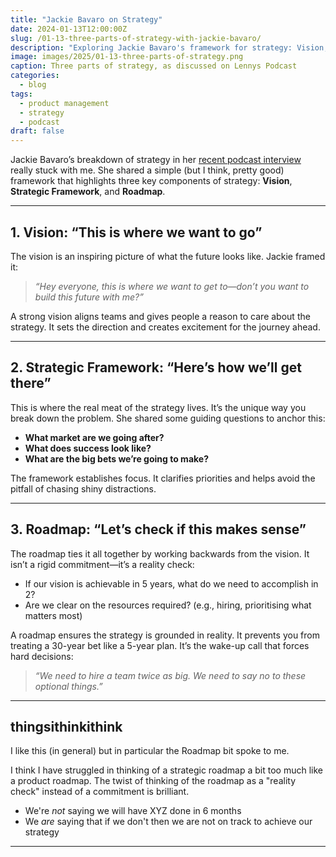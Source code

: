 ```yaml
---
title: "Jackie Bavaro on Strategy"
date: 2024-01-13T12:00:00Z
slug: /01-13-three-parts-of-strategy-with-jackie-bavaro/
description: "Exploring Jackie Bavaro's framework for strategy: Vision, Strategic Framework, and Roadmap."
image: images/2025/01-13-three-parts-of-strategy.png
caption: Three parts of strategy, as discussed on Lennys Podcast
categories:
  - blog
tags:
  - product management
  - strategy
  - podcast
draft: false
---
```


Jackie Bavaro’s breakdown of strategy in her [recent podcast interview](https://www.lennysnewsletter.com/p/jackie-bavaro-on-how-to-build-product) really stuck with me. She shared a simple (but I think, pretty good) framework that highlights three key components of strategy: **Vision**, **Strategic Framework**, and **Roadmap**.

---

## 1. Vision: “This is where we want to go”

The vision is an inspiring picture of what the future looks like. Jackie framed it:  

> *“Hey everyone, this is where we want to get to—don’t you want to build this future with me?”*  

A strong vision aligns teams and gives people a reason to care about the strategy. It sets the direction and creates excitement for the journey ahead.

---

## 2. Strategic Framework: “Here’s how we’ll get there”

This is where the real meat of the strategy lives. It’s the unique way you break down the problem. She shared some guiding questions to anchor this:

- **What market are we going after?**  
- **What does success look like?**  
- **What are the big bets we’re going to make?**  

The framework establishes focus. It clarifies priorities and helps avoid the pitfall of chasing shiny distractions.

---

## 3. Roadmap: “Let’s check if this makes sense”

The roadmap ties it all together by working backwards from the vision. It isn’t a rigid commitment—it’s a reality check:  

- If our vision is achievable in 5 years, what do we need to accomplish in 2?  
- Are we clear on the resources required? (e.g., hiring, prioritising what matters most)  

A roadmap ensures the strategy is grounded in reality. It prevents you from treating a 30-year bet like a 5-year plan. It’s the wake-up call that forces hard decisions:  

> *“We need to hire a team twice as big. We need to say no to these optional things.”*  

---

## thingsithinkithink

I like this (in general) but in particular the Roadmap bit spoke to me.

I think I have struggled in thinking of a strategic roadmap a bit too much like a product roadmap.  The twist of thinking of the roadmap as a "reality check" instead of a commitment is brilliant.

* We're *not* saying we will have XYZ done in 6 months
* We *are* saying that if we don't then we are not on track to achieve our strategy 

--- 
